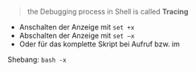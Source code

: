 > the Debugging process in Shell is called **Tracing**

- Anschalten der Anzeige mit `set +x`
- Abschalten der Anzeige mit `set –x`
- Oder für das komplette Skript bei Aufruf bzw. im

Shebang: `bash -x`
